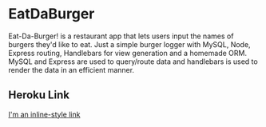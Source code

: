 # EatDaBurger

Eat-Da-Burger! is a restaurant app that lets users input the names of burgers they'd like to eat.  Just a simple burger logger with MySQL, Node, Express routing, Handlebars for view generation and a homemade ORM. MySQL and Express are used to query/route data and handlebars is used to render the data in an efficient manner.

## Heroku Link
[I'm an inline-style link](https://www.google.com)

